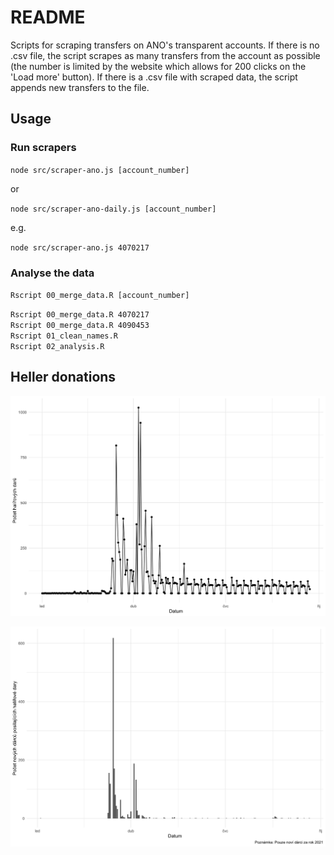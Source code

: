 # README

Scripts for scraping transfers on ANO's transparent accounts. 
If there is no .csv file, the script scrapes as many transfers
from the account as possible (the number is limited by the website which allows
for 200 clicks on the 'Load more' button). 
If there is a .csv file with scraped data, the script appends new transfers to the file.  

## Usage
### Run scrapers

`node src/scraper-ano.js [account_number]`  

or 

`node src/scraper-ano-daily.js [account_number]`

e.g.

`node src/scraper-ano.js 4070217`

### Analyse the data

`Rscript 00_merge_data.R [account_number]`  

`Rscript 00_merge_data.R 4070217`  
`Rscript 00_merge_data.R 4090453`  
`Rscript 01_clean_names.R`  
`Rscript 02_analysis.R`  

## Heller donations
![](output/hellers_chart.png)

![](output/heller_donors.png)
